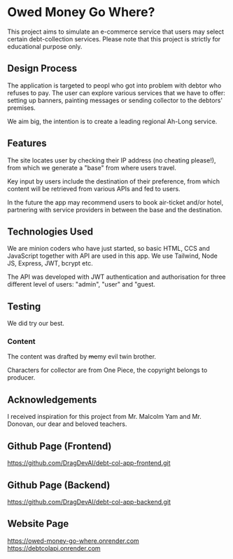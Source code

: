 # Owed Money Go Where?
This project aims to simulate an e-commerce service that users may select certain debt-collection services. Please note that this project is strictly for educational purpose only.

## Design Process
The application is targeted to peopl who got into problem with debtor who refuses to pay. The user can explore various services that we have to offer: setting up banners, painting messages or sending collector to the debtors' premises.

We aim big, the intention is to create a leading regional Ah-Long service.

## Features
The site locates user by checking their IP address (no cheating please!), from which we generate a "base" from where users travel.

Key input by users include the destination of their preference, from which content will be retrieved from various APIs and fed to users.

In the future the app may recommend users to book air-ticket and/or hotel, partnering with service providers in between the base and the destination.

## Technologies Used
We are minion coders who have just started, so basic HTML, CCS and JavaScript together with API are used in this app. We use Tailwind, Node JS, Express, JWT, bcrypt etc.

The API was developed with JWT authentication and authorisation for three different level of users: "admin", "user" and "guest.

## Testing
We did try our best.

### Content
The content was drafted by ~~me~~my evil twin brother.

Characters for collector are from One Piece, the copyright belongs to producer.


## Acknowledgements
I received inspiration for this project from Mr. Malcolm Yam and Mr. Donovan, our dear and beloved teachers.

## Github Page (Frontend)
https://github.com/DragDevAI/debt-col-app-frontend.git

## Github Page (Backend)
https://github.com/DragDevAI/debt-col-app-backend.git

## Website Page
https://owed-money-go-where.onrender.com
https://debtcolapi.onrender.com